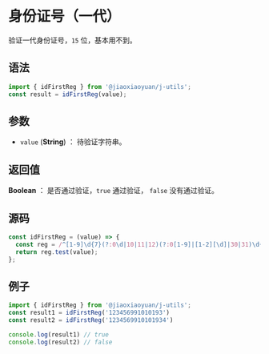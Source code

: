 
# 身份证号（一代）

验证一代身份证号，`15` 位，基本用不到。

## 语法

```js
import { idFirstReg } from '@jiaoxiaoyuan/j-utils';
const result = idFirstReg(value);
```

## 参数

- `value` (**String**) ： 待验证字符串。

## 返回值

**Boolean** ： 是否通过验证，`true` 通过验证， `false` 没有通过验证。

## 源码

```js
const idFirstReg = (value) => {
  const reg = /^[1-9]\d{7}(?:0\d|10|11|12)(?:0[1-9]|[1-2][\d]|30|31)\d{3}$/;
  return reg.test(value);
};
```

## 例子

```js
import { idFirstReg } from '@jiaoxiaoyuan/j-utils';
const result1 = idFirstReg('123456991010193')
const result2 = idFirstReg('1234569910101934')

console.log(result1) // true
console.log(result2) // false
```
